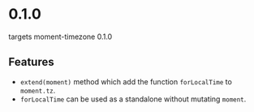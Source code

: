# 0.1.0

targets moment-timezone 0.1.0

## Features

- `extend(moment)` method which add the function `forLocalTime` to `moment.tz`.
- `forLocalTime` can be used as a standalone without mutating `moment`.
